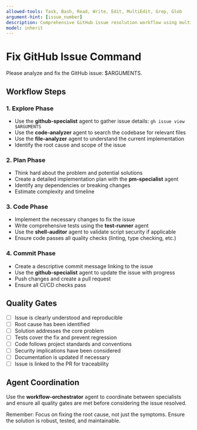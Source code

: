 ```yaml
---
allowed-tools: Task, Bash, Read, Write, Edit, MultiEdit, Grep, Glob
argument-hint: [issue_number]
description: Comprehensive GitHub issue resolution workflow using multiple specialist agents with quality gates
model: inherit
---
```


# Fix GitHub Issue Command

Please analyze and fix the GitHub issue: $ARGUMENTS.

## Workflow Steps

### 1. Explore Phase
- Use the **github-specialist** agent to gather issue details: `gh issue view $ARGUMENTS`
- Use the **code-analyzer** agent to search the codebase for relevant files
- Use the **file-analyzer** agent to understand the current implementation
- Identify the root cause and scope of the issue

### 2. Plan Phase  
- Think hard about the problem and potential solutions
- Create a detailed implementation plan with the **pm-specialist** agent
- Identify any dependencies or breaking changes
- Estimate complexity and timeline

### 3. Code Phase
- Implement the necessary changes to fix the issue
- Write comprehensive tests using the **test-runner** agent
- Use the **shell-auditor** agent to validate script security if applicable
- Ensure code passes all quality checks (linting, type checking, etc.)

### 4. Commit Phase
- Create a descriptive commit message linking to the issue
- Use the **github-specialist** agent to update the issue with progress
- Push changes and create a pull request
- Ensure all CI/CD checks pass

## Quality Gates

- [ ] Issue is clearly understood and reproducible
- [ ] Root cause has been identified
- [ ] Solution addresses the core problem  
- [ ] Tests cover the fix and prevent regression
- [ ] Code follows project standards and conventions
- [ ] Security implications have been considered
- [ ] Documentation is updated if necessary
- [ ] Issue is linked to the PR for traceability

## Agent Coordination

Use the **workflow-orchestrator** agent to coordinate between specialists and ensure all quality gates are met before considering the issue resolved.

Remember: Focus on fixing the root cause, not just the symptoms. Ensure the solution is robust, tested, and maintainable.